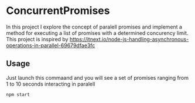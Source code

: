 # ConcurrentPromises

In this project I explore the concept of paralell promises and implement a method for executing a list of promises with a determined concurency limit.
This project is inspired by https://itnext.io/node-js-handling-asynchronous-operations-in-parallel-69679dfae3fc

## Usage
Just launch this commaand and you will see a set of promises ranging from 1 to 10 seconds interacting in paralell
```Shell
npm start
```


